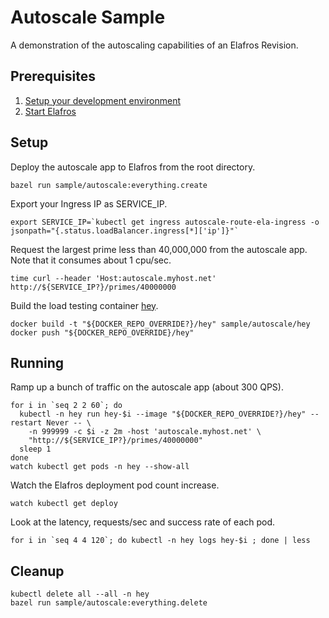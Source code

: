 # Autoscale Sample

A demonstration of the autoscaling capabilities of an Elafros Revision.

## Prerequisites

1. [Setup your development environment](../../DEVELOPMENT.md#getting-started)
2. [Start Elafros](../../README.md#start-elafros)

## Setup

Deploy the autoscale app to Elafros from the root directory.

```shell
bazel run sample/autoscale:everything.create
```

Export your Ingress IP as SERVICE_IP.

```shell
export SERVICE_IP=`kubectl get ingress autoscale-route-ela-ingress -o jsonpath="{.status.loadBalancer.ingress[*]['ip']}"`
```

Request the largest prime less than 40,000,000 from the autoscale app.  Note that it consumes about 1 cpu/sec.

```shell
time curl --header 'Host:autoscale.myhost.net' http://${SERVICE_IP?}/primes/40000000
```

Build the load testing container [hey](https://github.com/rakyll/hey).

```
docker build -t "${DOCKER_REPO_OVERRIDE?}/hey" sample/autoscale/hey
docker push "${DOCKER_REPO_OVERRIDE}/hey"
```

## Running

Ramp up a bunch of traffic on the autoscale app (about 300 QPS).

```shell
for i in `seq 2 2 60`; do
  kubectl -n hey run hey-$i --image "${DOCKER_REPO_OVERRIDE?}/hey" --restart Never -- \
    -n 999999 -c $i -z 2m -host 'autoscale.myhost.net' \
    "http://${SERVICE_IP?}/primes/40000000"
  sleep 1
done
watch kubectl get pods -n hey --show-all
```

Watch the Elafros deployment pod count increase.

```shell
watch kubectl get deploy
```

Look at the latency, requests/sec and success rate of each pod.

```shell
for i in `seq 4 4 120`; do kubectl -n hey logs hey-$i ; done | less
```

## Cleanup

```shell
kubectl delete all --all -n hey
bazel run sample/autoscale:everything.delete
```
